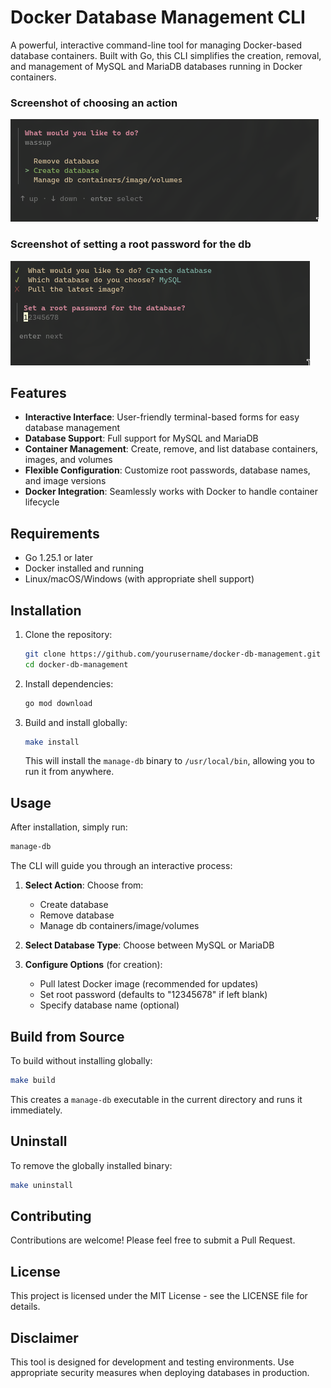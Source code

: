 # Docker Database Management CLI

A powerful, interactive command-line tool for managing Docker-based database containers. Built with Go, this CLI simplifies the creation, removal, and management of MySQL and MariaDB databases running in Docker containers.

### Screenshot of choosing an action
![Choose action](https://github.com/AlAdNi0806/docker-db-manager/blob/main/assets/action.png)

### Screenshot of setting a root password for the db
![Choose action](https://github.com/AlAdNi0806/docker-db-manager/blob/main/assets/root_password.png)

## Features

- **Interactive Interface**: User-friendly terminal-based forms for easy database management
- **Database Support**: Full support for MySQL and MariaDB
- **Container Management**: Create, remove, and list database containers, images, and volumes
- **Flexible Configuration**: Customize root passwords, database names, and image versions
- **Docker Integration**: Seamlessly works with Docker to handle container lifecycle

## Requirements

- Go 1.25.1 or later
- Docker installed and running
- Linux/macOS/Windows (with appropriate shell support)

## Installation

1. Clone the repository:
   ```bash
   git clone https://github.com/yourusername/docker-db-management.git
   cd docker-db-management
   ```

2. Install dependencies:
   ```bash
   go mod download
   ```

3. Build and install globally:
   ```bash
   make install
   ```

   This will install the `manage-db` binary to `/usr/local/bin`, allowing you to run it from anywhere.

## Usage

After installation, simply run:
```bash
manage-db
```

The CLI will guide you through an interactive process:

1. **Select Action**: Choose from:
   - Create database
   - Remove database
   - Manage db containers/image/volumes

2. **Select Database Type**: Choose between MySQL or MariaDB

3. **Configure Options** (for creation):
   - Pull latest Docker image (recommended for updates)
   - Set root password (defaults to "12345678" if left blank)
   - Specify database name (optional)

## Build from Source

To build without installing globally:
```bash
make build
```

This creates a `manage-db` executable in the current directory and runs it immediately.

## Uninstall

To remove the globally installed binary:
```bash
make uninstall
```

## Contributing

Contributions are welcome! Please feel free to submit a Pull Request.

## License

This project is licensed under the MIT License - see the LICENSE file for details.

## Disclaimer

This tool is designed for development and testing environments. Use appropriate security measures when deploying databases in production.
